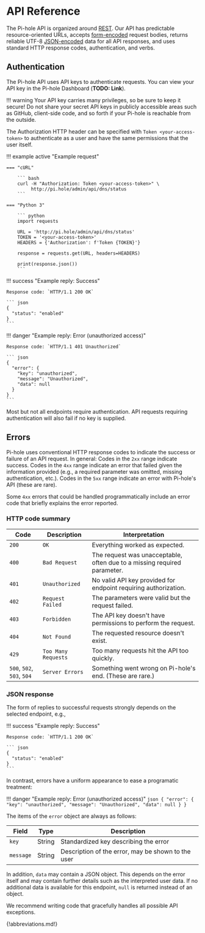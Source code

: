 # API Reference

The Pi-hole API is organized around [REST](http://en.wikipedia.org/wiki/Representational_State_Transfer). Our API has predictable resource-oriented URLs, accepts [form-encoded](https://en.wikipedia.org/wiki/POST_(HTTP)#Use_for_submitting_web_forms) request bodies, returns reliable UTF-8 [JSON-encoded](http://www.json.org/) data for all API responses, and uses standard HTTP response codes, authentication, and verbs.

## Authentication

The Pi-hole API uses API keys to authenticate requests. You can view your API key in the Pi-hole Dashboard (**TODO: Link**).

!!! warning
    Your API key carries many privileges, so be sure to keep it secure!
    Do not share your secret API keys in publicly accessible areas such as GitHub, client-side code, and so forth if your Pi-hole is reachable from the outside.

The Authorization HTTP header can be specified with `Token <your-access-token>` to authenticate as a user and have the same permissions that the user itself.

<!-- markdownlint-disable code-block-style -->
!!! example active "Example request"

    === "cURL"

        ``` bash
        curl -H "Authorization: Token <your-access-token>" \
             http://pi.hole/admin/api/dns/status
        ```

    === "Python 3"

        ``` python
        import requests

        URL = 'http://pi.hole/admin/api/dns/status'
        TOKEN = '<your-access-token>'
        HEADERS = {'Authorization': f'Token {TOKEN}'}

        response = requests.get(URL, headers=HEADERS)

        print(response.json())
        ```

!!! success "Example reply: Success"

    Response code: `HTTP/1.1 200 OK`

    ``` json
    {
      "status": "enabled"
    }
    ```

!!! danger "Example reply: Error (unauthorized access)"

    Response code: `HTTP/1.1 401 Unauthorized`

    ``` json
    {
      "error": {
        "key": "unauthorized",
        "message": "Unauthorized",
        "data": null
      }
    }
    ```
<!-- markdownlint-enable code-block-style -->

Most but not all endpoints require authentication. API requests requiring authentication will also fail if no key is supplied.

## Errors

Pi-hole uses conventional HTTP response codes to indicate the success or failure of an API request. In general: Codes in the `2xx` range indicate success. Codes in the `4xx` range indicate an error that failed given the information provided (e.g., a required parameter was omitted, missing authentication, etc.). Codes in the `5xx` range indicate an error with Pi-hole's API (these are rare).

Some `4xx` errors that could be handled programmatically include an error code that briefly explains the error reported.

### HTTP code summary

Code | Description | Interpretation
---- | ----------- | --------------
`200` | `OK` | Everything worked as expected.
`400` | `Bad Request` | The request was unacceptable, often due to a missing required parameter.
`401` | `Unauthorized` | No valid API key provided for endpoint requiring authorization.
`402` | `Request Failed` | The parameters were valid but the request failed.
`403` | `Forbidden` | The API key doesn't have permissions to perform the request.
`404` | `Not Found` | The requested resource doesn't exist.
`429` | `Too Many Requests` | Too many requests hit the API too quickly.
`500`, `502`, `503`, `504` | `Server Errors` | Something went wrong on Pi-hole's end. (These are rare.)

### JSON response

The form of replies to successful requests strongly depends on the selected endpoint, e.g.,

<!-- markdownlint-disable code-block-style -->
!!! success "Example reply: Success"

    Response code: `HTTP/1.1 200 OK`

    ``` json
    {
      "status": "enabled"
    }
    ```

In contrast, errors have a uniform appearance to ease a programatic treatment:

!!! danger "Example reply: Error (unauthorized access)"
    ``` json
    {
        "error": {
            "key": "unauthorized",
            "message": "Unauthorized",
            "data": null
        }
    }
    ```
<!-- markdownlint-enable code-block-style -->

The items of the `error` object are always as follows:

Field | Type | Description
----- | ---- | -----------
`key` | String | Standardized key describing the error
`message` | String | Description of the error, may be shown to the user


In addition, `data` may contain a JSON object. This depends on the error itself and may contain further details such as the interpreted user data. If no additional data is available for this endpoint, `null` is returned instead of an object.

We recommend writing code that gracefully handles all possible API exceptions.

{!abbreviations.md!}
